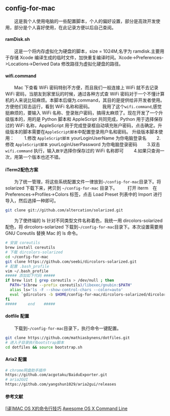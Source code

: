 ## config-for-mac

　　这是我个人使用电脑的一些配置脚本，个人的偏好设置，部分是高效开发使用，部分是个人喜好使用，在此记录方便以后自己查阅。

#### ramDisk.sh

　　这是一个将内存虚拟化为硬盘的脚本，size = 1024M,名字为 ramdisk.主要用于存储 Xcode 编译生成的临时文件，加快重复编译时间。Xcode->Preferences->Locations->Derived Data 修改路径为虚拟化硬盘的路径。
  
#### wifi.command

　　Mac 下查看 WiFi 密码特别不方便，而且我们一般连接上 WiFi 就不去记录 WiFi 密码，当朋友到家里玩的时候，通过各种方式查 WiFi 密码对于一个不懂计算机的人来说比较麻烦。本脚本后缀为.command，其目的是提供给非开发者使用。方便他们双击运行，看到 WiFi 名称和密码。
　　我用了这个`wifi.command`,感觉挺麻烦的，要输入 WiFi 名称、登录账户密码，搞得太麻烦了。现在开发了一个升级版本的，用的是 Python 脚本和 AppleScript 共同完成，Python 用于选择保存过的 WiFi 名称，AppleScript 用于完成登录框自动填充账户密码，点击确定。升级版本的脚本需要在`AppleScript脚本`中配置登录用户名和密码。
升级版本脚本使用：
　　1.修改 `AppleScript脚本` yourLoginUserName 为你电脑登录名
　　2.修改 `AppleScript脚本` yourLoginUserPassword 为你电脑登录密码
　　3.双击 `wifi.command` 执行，输入`数字`选择你保存过的 WiFi 名称即可
　　4.如果只查询一次，用第一个版本也还不错。

#### iTerm2配色方案

　　为了统一管理，将这些系统配置文件一律放到`~/config-for-mac`目录下。将 solarized 下载下来，拷贝到 `~/config-for-mac` 目录下。
　　打开 iterm　在 Preferences->Profiles->Colors 标签，点击 Load Preset 列表中的 Import 进行导入，然后选择一种即可。
```bash
git clone git://github.com/altercation/solarized.git
```

　　为了使终端的 ls 针对不同类型文件名称着色，我统一用 dircolors-solarized 配色，将 dircolors-solarized 下载到`~/config-for-mac`目录下。本次设置需要用 GNU Coreutils 替换 Mac 的 ls 命令。
```bash
# 安装 coreutils
brew install coreutils
# 下载 dircolors-solarized
cd ~/config-for-mac
git clone https://github.com/seebi/dircolors-solarized.git
# 配置 .bash_profile
vim ~/.bash_profile
##### 添加如下代码 #####
if brew list | grep coreutils > /dev/null ; then
  PATH="$(brew --prefix coreutils)/libexec/gnubin:$PATH"
  alias ls='ls -F --show-control-chars --color=auto'
  eval `gdircolors -b $HOME/config-for-mac/dircolors-solarized/dircolors.ansi-dark`
fi
#####     end    #####
```

#### dotfile 配置

　　下载到`~/config-for-mac`目录下，执行命令一键配置。
```bash
git clone https://github.com/mathiasbynens/dotfiles.git
# 进入子目录执行bootstrap脚本
cd dotfiles && source bootstrap.sh
```

#### Aria2 配置

```bash
# chrome网盘助手插件
https://github.com/acgotaku/BaiduExporter.git
# aria2GUI
https://github.com/yangshun1029/aria2gui/releases
```

#### 参考文献
[[译]MAC OS X的命令行技巧](https://crazyof.me/blog/archives/2634.html)
[Awesome OS X Command Line](https://github.com/herrbischoff/awesome-osx-command-line)